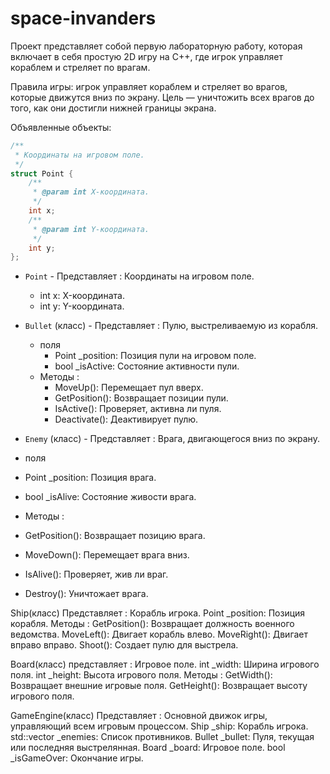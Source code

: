 # space-invanders

Проект представляет собой первую лабораторную работу, которая включает в себя простую 2D игру на С++, где игрок управляет кораблем и стреляет по врагам. 

Правила игры: игрок управляет кораблем и стреляет во врагов, которые движутся вниз по экрану. Цель — уничтожить всех врагов до того, как они достигли нижней границы экрана.

Объявленные объекты:

```cpp
/**
 * Координаты на игровом поле.
 */
struct Point {
    /**
     * @param int X-координата.
     */
    int x;
    /**
     * @param int Y-координата.
     */
    int y;
};
```

- `Point` - Представляет : Координаты на игровом поле.
  - int x: X-координата.
  - int y: Y-координата.

- `Bullet` (класс) - Представляет : Пулю, выстреливаемую из корабля.
  - поля
    - Point _position: Позиция пули на игровом поле.
    - bool _isActive: Состояние активности пули.
  - Методы :
    - MoveUp(): Перемещает пул вверх.
    - GetPosition(): Возвращает позиции пули.
    - IsActive(): Проверяет, активна ли пуля.
    - Deactivate(): Деактивирует пулю.

- `Enemy` (класс) - Представляет : Врага, двигающегося вниз по экрану.
 - поля
  - Point _position: Позиция врага.
   - bool _isAlive: Состояние живости врага.
- Методы :
- GetPosition(): Возвращает позицию врага.
- MoveDown(): Перемещает врага вниз.
- IsAlive(): Проверяет, жив ли враг.
- Destroy(): Уничтожает врага.

Ship(класс)
Представляет : Корабль игрока.
Point _position: Позиция корабля.
Методы :
GetPosition(): Возвращает должность военного ведомства.
MoveLeft(): Двигает корабль влево.
MoveRight(): Двигает вправо вправо.
Shoot(): Создает пулю для выстрела.

Board(класс)
представляет : Игровое поле.
int _width: Ширина игрового поля.
int _height: Высота игрового поля.
Методы :
GetWidth(): Возвращает внешние игровые поля.
GetHeight(): Возвращает высоту игрового поля.

GameEngine(класс)
Представляет : Основной движок игры, управляющий всем игровым процессом.
Ship _ship: Корабль игрока.
std::vector<Enemy> _enemies: Список противников.
Bullet _bullet: Пуля, текущая или последняя выстрелянная.
Board _board: Игровое поле.
bool _isGameOver: Окончание игры.